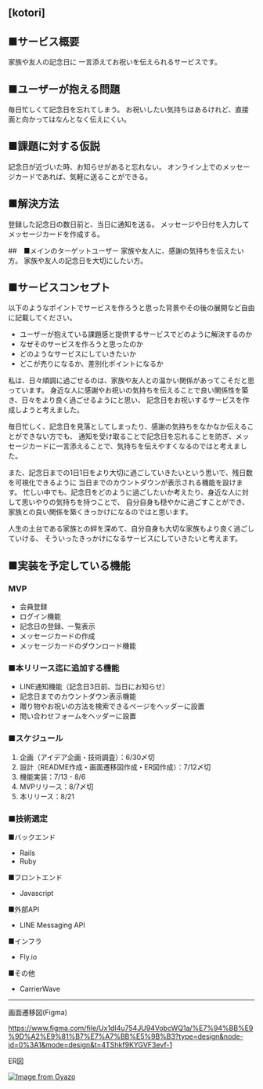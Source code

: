 ## [kotori]


## ■サービス概要
家族や友人の記念日に
一言添えてお祝いを伝えられるサービスです。


## ■ユーザーが抱える問題
毎日忙しくて記念日を忘れてしまう。
お祝いしたい気持ちはあるけれど、直接面と向かってはなんとなく伝えにくい。


## ■課題に対する仮説
記念日が近づいた時、お知らせがあると忘れない。
オンライン上でのメッセージカードであれば、気軽に送ることができる。


## ■解決方法
登録した記念日の数日前と、当日に通知を送る。
メッセージや日付を入力してメッセージカードを作成する。


##　■メインのターゲットユーザー
家族や友人に、感謝の気持ちを伝えたい方。
家族や友人の記念日を大切にしたい方。


## ■サービスコンセプト
以下のようなポイントでサービスを作ろうと思った背景やその後の展開など自由に記載してください。
* ユーザーが抱えている課題感と提供するサービスでどのように解決するのか
* なぜそのサービスを作ろうと思ったのか
* どのようなサービスにしていきたいか
* どこが売りになるか、差別化ポイントになるか

私は、日々順調に過ごせるのは、家族や友人との温かい関係があってこそだと思っています。
身近な人に感謝やお祝いの気持ちを伝えることで良い関係性を築き、日々をより良く過ごせるようにと思い、
記念日をお祝いするサービスを作成しようと考えました。

毎日忙しく、記念日を見落としてしまったり、感謝の気持ちをなかなか伝えることができない方でも、
通知を受け取ることで記念日を忘れることを防ぎ、メッセージカードに一言添えることで、気持ちを伝えやすくなるのではと考えました。

また、記念日までの1日1日をより大切に過ごしていきたいという思いで、残日数を可視化できるように
当日までのカウントダウンが表示される機能を設けます。
忙しい中でも、記念日をどのように過ごしたいか考えたり、身近な人に対して思いやりの気持ちを持つことで、
自分自身も穏やかに過ごすことができ、家族との良い関係を築くきっかけになるのではと思います。

人生の土台である家族との絆を深めて、自分自身も大切な家族もより良く過ごしていける、
そういったきっかけになるサービスにしていきたいと考えます。


## ■実装を予定している機能
### MVP
- 会員登録
- ログイン機能
- 記念日の登録、一覧表示
- メッセージカードの作成
- メッセージカードのダウンロード機能

### ■本リリース迄に追加する機能
- LINE通知機能（記念日3日前、当日にお知らせ）
- 記念日までのカウントダウン表示機能
- 贈り物やお祝いの方法を検索できるページをヘッダーに設置
- 問い合わせフォームをヘッダーに設置


### ■スケジュール
1. 企画（アイデア企画・技術調査）：6/30〆切
2. 設計（README作成・画面遷移図作成・ER図作成）：7/12〆切
3. 機能実装：7/13 - 8/6
4. MVPリリース：8/7〆切
5. 本リリース：8/21


### ■技術選定
■バックエンド
- Rails
- Ruby

■フロントエンド
- Javascript

■外部API
- LINE Messaging API

■インフラ
- Fly.io

■その他
- CarrierWave


---

画面遷移図(Figma)

https://www.figma.com/file/Ux1dI4u754JU94VobcWQ1a/%E7%94%BB%E9%9D%A2%E9%81%B7%E7%A7%BB%E5%9B%B3?type=design&node-id=0%3A1&mode=design&t=4TShkf9KYGVF3evf-1

ER図

[![Image from Gyazo](https://i.gyazo.com/572a2ff9970225b8367dc5b48224564a.png)](https://gyazo.com/572a2ff9970225b8367dc5b48224564a)